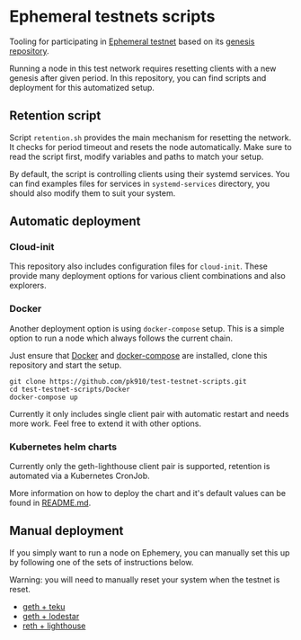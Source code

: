 # Ephemeral testnets scripts

Tooling for participating in [Ephemeral testnet](https://github.com/ephemery-testnet/ephemery-resources) based on its [genesis repository](https://github.com/ephemery-testnet/ephemery-genesis). 

Running a node in this test network requires resetting clients with a new genesis after given period. In this repository, you can find scripts and deployment for this automatized setup. 

## Retention script

Script `retention.sh` provides the main mechanism for resetting the network. It checks for period timeout and resets the node automatically. Make sure to read the script first, modify variables and paths to match your setup. 

By default, the script is controlling clients using their systemd services. You can find examples files for services in `systemd-services` directory, you should also modify them to suit your system.

## Automatic deployment 

### Cloud-init

This repository also includes configuration files for `cloud-init`. These provide many deployment options for various client combinations and also explorers. 

### Docker

Another deployment option is using `docker-compose` setup. This is a simple option to run a node which always follows the current chain. 

Just ensure that [Docker](https://docs.docker.com/engine/install/) and [docker-compose](https://docs.docker.com/compose/install/linux/) are installed, clone this repository and start the setup. 

```
git clone https://github.com/pk910/test-testnet-scripts.git
cd test-testnet-scripts/Docker
docker-compose up
```
Currently it only includes single client pair with automatic restart and needs more work. Feel free to extend it with other options. 

### Kubernetes helm charts

Currently only the geth-lighthouse client pair is supported, retention is automated via a Kubernetes CronJob.

More information on how to deploy the chart and it's default values can be found in [README.md](./charts/geth-lighthouse/README.md).

## Manual deployment

If you simply want to run a node on Ephemery, you can manually set this up by following one of the sets of instructions below.

Warning: you will need to manually reset your system when the testnet is reset.

- [geth + teku](./manual/setup-geku.md)
- [geth + lodestar](./manual/setup-geth-lodestar.md)
- [reth + lighthouse](./manual/setup-reth-lighthouse.md)
